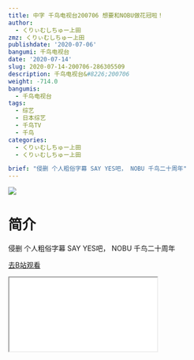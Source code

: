 ```yaml
---
title: 中字 千鸟电视台200706 想要和NOBU做花冠啦！
author:
  - くりぃむしちゅー上田
zmz: くりぃむしちゅー上田
publishdate: '2020-07-06'
bangumi: 千鸟电视台
date: '2020-07-14'
slug: 2020-07-14-200706-286305509
description: 千鸟电视台&#8226;200706
weight: -714.0
bangumis:
  - 千鸟电视台
tags:
  - 综艺
  - 日本综艺
  - 千鸟TV
  - 千鸟
categories:
  - くりぃむしちゅー上田
  - くりぃむしちゅー上田

brief: "侵删 个人粗俗字幕 SAY YES吧， NOBU 千鸟二十周年"
---
```

![](https://raw.githubusercontent.com/tcgriffith/owaraisite/master/static/tmpimg/1cb9fa484b68bae4b4d0eeeae86be3724cf54484.jpg.480.jpg)
# 简介  
侵删 个人粗俗字幕
SAY YES吧， NOBU
千鸟二十周年  

[去B站观看](https://www.bilibili.com/video/av286305509/)
<div class ="resp-container"><iframe class="testiframe" src="//player.bilibili.com/player.html?aid=286305509"", scrolling="no", allowfullscreen="true" > </iframe></div> 
